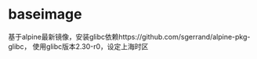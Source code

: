 # baseimage
基于alpine最新镜像，安装glibc依赖https://github.com/sgerrand/alpine-pkg-glibc， 使用glibc版本2.30-r0，设定上海时区
